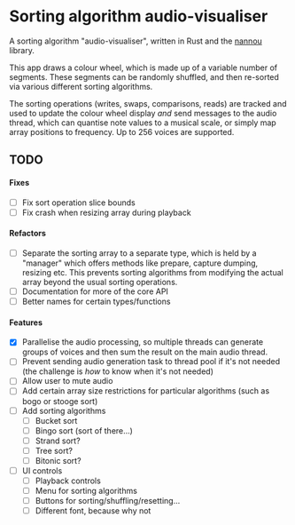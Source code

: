 # Sorting algorithm audio-visualiser

A sorting algorithm "audio-visualiser", written in Rust and the [nannou](https://github.com/nannou-org/nannou) library.

This app draws a colour wheel, which is made up of a variable number of segments. These segments can be randomly shuffled, and then re-sorted via various different sorting algorithms.

The sorting operations (writes, swaps, comparisons, reads) are tracked and used to update the colour wheel display *and* send messages to the audio thread, which can quantise note values to a musical scale, or simply map array positions to frequency. Up to 256 voices are supported.

## TODO

#### Fixes
- [ ] Fix sort operation slice bounds
- [ ] Fix crash when resizing array during playback

#### Refactors
- [ ] Separate the sorting array to a separate type, which is held by a "manager" which offers methods like prepare, capture dumping, resizing etc. This prevents sorting algorithms from modifying the actual array beyond the usual sorting operations.
- [ ] Documentation for more of the core API
- [ ] Better names for certain types/functions

#### Features
- [x] Parallelise the audio processing, so multiple threads can generate groups of voices and then sum the result on the main audio thread.
- [ ] Prevent sending audio generation task to thread pool if it's not needed (the challenge is *how* to know when it's not needed)
- [ ] Allow user to mute audio
- [ ] Add certain array size restrictions for particular algorithms (such as bogo or stooge sort)
- [ ] Add sorting algorithms
    - [ ] Bucket sort
    - [ ] Bingo sort (sort of there...)
    - [ ] Strand sort?
    - [ ] Tree sort?
    - [ ] Bitonic sort?
- [ ] UI controls
    - [ ] Playback controls
    - [ ] Menu for sorting algorithms
    - [ ] Buttons for sorting/shuffling/resetting...
    - [ ] Different font, because why not
